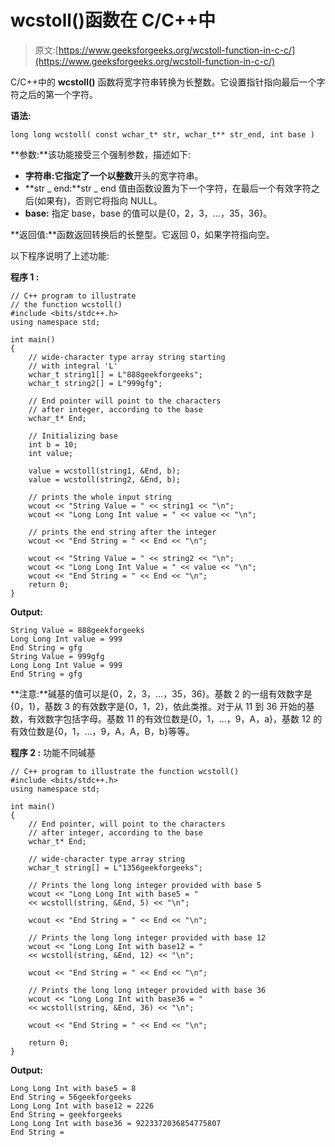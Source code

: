 # wcstoll()函数在 C/C++中

> 原文:[https://www.geeksforgeeks.org/wcstoll-function-in-c-c/](https://www.geeksforgeeks.org/wcstoll-function-in-c-c/)

C/C++中的 **wcstoll()** 函数将宽字符串转换为长整数。它设置指针指向最后一个字符之后的第一个字符。

**语法:**

```
long long wcstoll( const wchar_t* str, wchar_t** str_end, int base )
```

**参数:**该功能接受三个强制参数，描述如下:

*   **字符串:**它指定了一个以**整数**开头的宽字符串。
*   **str _ end:**str _ end 值由函数设置为下一个字符，在最后一个有效字符之后(如果有)，否则它将指向 NULL。
*   **base:** 指定 base，base 的值可以是{0，2，3，…，35，36}。

**返回值:**函数返回转换后的长整型。它返回 0，如果字符指向空。

以下程序说明了上述功能:

**程序 1 :**

```
// C++ program to illustrate
// the function wcstoll()
#include <bits/stdc++.h>
using namespace std;

int main()
{
    // wide-character type array string starting
    // with integral 'L'
    wchar_t string1[] = L"888geekforgeeks";
    wchar_t string2[] = L"999gfg";

    // End pointer will point to the characters
    // after integer, according to the base
    wchar_t* End;

    // Initializing base
    int b = 10; 
    int value;

    value = wcstoll(string1, &End, b);
    value = wcstoll(string2, &End, b);

    // prints the whole input string
    wcout << "String Value = " << string1 << "\n";
    wcout << "Long Long Int value = " << value << "\n";

    // prints the end string after the integer
    wcout << "End String = " << End << "\n";

    wcout << "String Value = " << string2 << "\n";
    wcout << "Long Long Int Value = " << value << "\n";
    wcout << "End String = " << End << "\n";
    return 0;
}
```

**Output:**

```
String Value = 888geekforgeeks
Long Long Int value = 999
End String = gfg
String Value = 999gfg
Long Long Int Value = 999
End String = gfg

```

**注意:**碱基的值可以是{0，2，3，…，35，36}。基数 2 的一组有效数字是{0，1}，基数 3 的有效数字是{0，1，2}，依此类推。对于从 11 到 36 开始的基数，有效数字包括字母。基数 11 的有效位数是{0，1，…，9，A，a}，基数 12 的有效位数是{0，1，…，9，A，A，B，b}等等。

**程序 2 :** 功能不同碱基

```
// C++ program to illustrate the function wcstoll()
#include <bits/stdc++.h>
using namespace std;

int main()
{
    // End pointer, will point to the characters
    // after integer, according to the base
    wchar_t* End;

    // wide-character type array string
    wchar_t string[] = L"1356geekforgeeks";

    // Prints the long long integer provided with base 5
    wcout << "Long Long Int with base5 = "
    << wcstoll(string, &End, 5) << "\n";

    wcout << "End String = " << End << "\n";

    // Prints the long long integer provided with base 12
    wcout << "Long Long Int with base12 = " 
    << wcstoll(string, &End, 12) << "\n";

    wcout << "End String = " << End << "\n";

    // Prints the long long integer provided with base 36
    wcout << "Long Long Int with base36 = "
    << wcstoll(string, &End, 36) << "\n";

    wcout << "End String = " << End << "\n";

    return 0;
}
```

**Output:**

```
Long Long Int with base5 = 8
End String = 56geekforgeeks
Long Long Int with base12 = 2226
End String = geekforgeeks
Long Long Int with base36 = 9223372036854775807
End String =

```